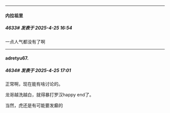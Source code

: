 ﻿
*****

####  内拉祖里  
##### 4633#       发表于 2025-4-25 16:54

一点人气都没有了啊


*****

####  adretyu67.  
##### 4634#       发表于 2025-4-25 17:01

正常啊，现在能有啥讨论的。

龙哥越洗越白，就得暴打罗汉happy end了。

当然，虎还是有可能要发癫的

